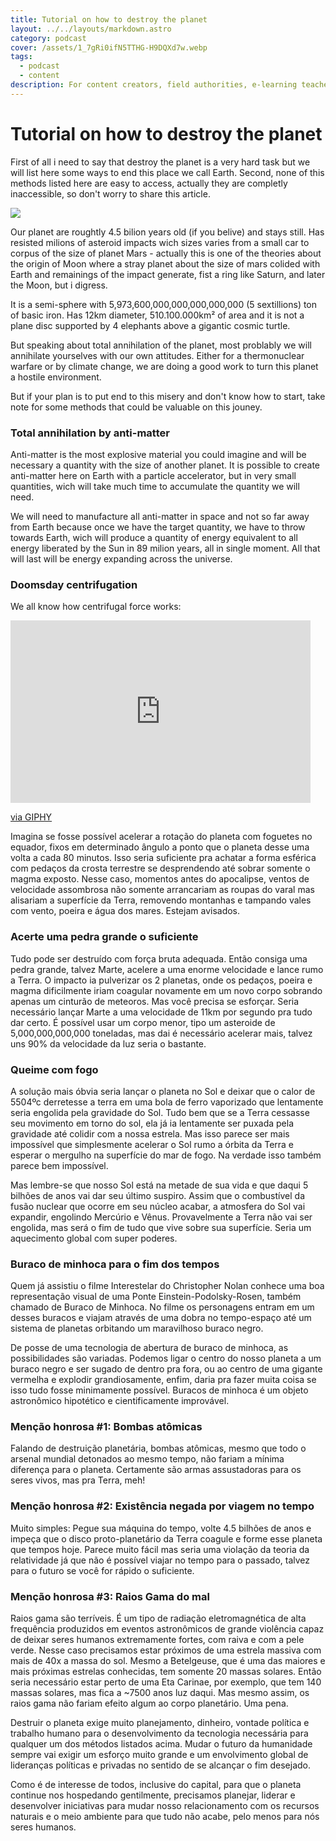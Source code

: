 ```yaml
---
title: Tutorial on how to destroy the planet
layout: ../../layouts/markdown.astro
category: podcast
cover: /assets/1_7gRi0ifN5TTHG-H9DQXd7w.webp
tags: 
  - podcast
  - content
description: For content creators, field authorities, e-learning teachers, tutors or podcasters in general looking for stablish your own community outside major platforms.
---
```


# Tutorial on how to destroy the planet

First of all i need to say that destroy the planet is a very hard task but we will list here some ways to end this place we call Earth. Second, none of this methods listed here are easy to access, actually they are completly inaccessible, so don't worry to share this article.

![](https://cdn-images-1.medium.com/max/2000/1*7gRi0ifN5TTHG-H9DQXd7w.jpeg)

Our planet are roughtly 4.5 bilion years old (if you belive) and stays still. Has resisted milions of asteroid impacts wich sizes varies from a small car to corpus of the size of planet Mars - actually this is one of the theories about the origin of Moon where a stray planet about the size of mars colided with Earth and remainings of the impact generate, fist a ring like Saturn, and later the Moon, but i digress.

It is a semi-sphere with 5,973,600,000,000,000,000,000 (5 sextillions) ton of basic iron. Has 12km diameter, 510.100.000km² of area and it is not a plane disc supported by 4 elephants above a gigantic cosmic turtle.

But speaking about total annihilation of the planet, most problably we will annihilate yourselves with our own attitudes. Either for a thermonuclear warfare or by climate change, we are doing a good work to turn this planet a hostile environment.

But if your plan is to put end to this misery and don't know how to start, take note for some methods that could be valuable on this jouney.

### Total annihilation by anti-matter

Anti-matter is the most explosive material you could imagine and will be necessary a quantity with the size of another planet. It is possible to create anti-matter here on Earth with a particle accelerator, but in very small quantities, wich will take much time to accumulate the quantity we will need.

We will need to manufacture all anti-matter in space and not so far away from Earth because once we have the target quantity, we have to throw towards Earth, wich will produce a quantity of energy equivalent to all energy liberated by the Sun in 89 milion years, all in single moment. All that will last will be energy expanding across the universe.

### Doomsday centrifugation

We all know how centrifugal force works:

<iframe src="https://giphy.com/embed/8B4uAsmg4kI92" width="480" height="292" frameBorder="0" class="giphy-embed" allowFullScreen></iframe><p><a href="https://giphy.com/gifs/fail-fall-spinning-8B4uAsmg4kI92">via GIPHY</a></p>

Imagina se fosse possível acelerar a rotação do planeta com foguetes no equador, fixos em determinado ângulo a ponto que o planeta desse uma volta a cada 80 minutos. Isso seria suficiente pra achatar a forma esférica com pedaços da crosta terrestre se desprendendo até sobrar somente o magma exposto. Nesse caso, momentos antes do apocalipse, ventos de velocidade assombrosa não somente arrancariam as roupas do varal mas alisariam a superfície da Terra, removendo montanhas e tampando vales com vento, poeira e água dos mares. Estejam avisados.

### Acerte uma pedra grande o suficiente

Tudo pode ser destruído com força bruta adequada. Então consiga uma pedra grande, talvez Marte, acelere a uma enorme velocidade e lance rumo a Terra. O impacto ia pulverizar os 2 planetas, onde os pedaços, poeira e magma dificilmente iriam coagular novamente em um novo corpo sobrando apenas um cinturão de meteoros. Mas você precisa se esforçar. Seria necessário lançar Marte a uma velocidade de 11km por segundo pra tudo dar certo. É possível usar um corpo menor, tipo um asteroide de 5,000,000,000,000 toneladas, mas dai é necessário acelerar mais, talvez uns 90% da velocidade da luz seria o bastante.

### Queime com fogo

A solução mais óbvia seria lançar o planeta no Sol e deixar que o calor de 5504ºc derretesse a terra em uma bola de ferro vaporizado que lentamente seria engolida pela gravidade do Sol. Tudo bem que se a Terra cessasse seu movimento em torno do sol, ela já ia lentamente ser puxada pela gravidade até colidir com a nossa estrela. Mas isso parece ser mais impossível que simplesmente acelerar o Sol rumo a órbita da Terra e esperar o mergulho na superfície do mar de fogo. Na verdade isso também parece bem impossível.

Mas lembre-se que nosso Sol está na metade de sua vida e que daqui 5 bilhões de anos vai dar seu último suspiro. Assim que o combustível da fusão nuclear que ocorre em seu núcleo acabar, a atmosfera do Sol vai expandir, engolindo Mercúrio e Vênus. Provavelmente a Terra não vai ser engolida, mas será o fim de tudo que vive sobre sua superfície. Seria um aquecimento global com super poderes.

### Buraco de minhoca para o fim dos tempos

Quem já assistiu o filme Interestelar do Christopher Nolan conhece uma boa representação visual de uma Ponte Einstein-Podolsky-Rosen, também chamado de Buraco de Minhoca. No filme os personagens entram em um desses buracos e viajam através de uma dobra no tempo-espaço até um sistema de planetas orbitando um maravilhoso buraco negro.

De posse de uma tecnologia de abertura de buraco de minhoca, as possibilidades são variadas. Podemos ligar o centro do nosso planeta a um buraco negro e ser sugado de dentro pra fora, ou ao centro de uma gigante vermelha e explodir grandiosamente, enfim, daria pra fazer muita coisa se isso tudo fosse minimamente possível. Buracos de minhoca é um objeto astronômico hipotético e cientificamente improvável.

### Menção honrosa #1: Bombas atômicas

Falando de destruição planetária, bombas atômicas, mesmo que todo o arsenal mundial detonados ao mesmo tempo, não fariam a mínima diferença para o planeta. Certamente são armas assustadoras para os seres vivos, mas pra Terra, meh!

### Menção honrosa #2: Existência negada por viagem no tempo

Muito simples: Pegue sua máquina do tempo, volte 4.5 bilhões de anos e impeça que o disco proto-planetário da Terra coagule e forme esse planeta que tempos hoje. Parece muito fácil mas seria uma violação da teoria da relatividade já que não é possível viajar no tempo para o passado, talvez para o futuro se você for rápido o suficiente.

### Menção honrosa #3: Raios Gama do mal

Raios gama são terríveis. É um tipo de radiação eletromagnética de alta frequência produzidos em eventos astronômicos de grande violência capaz de deixar seres humanos extremamente fortes, com raiva e com a pele verde. Nesse caso precisamos estar próximos de uma estrela massiva com mais de 40x a massa do sol. Mesmo a Betelgeuse, que é uma das maiores e mais próximas estrelas conhecidas, tem somente 20 massas solares. Então seria necessário estar perto de uma Eta Carinae, por exemplo, que tem 140 massas solares, mas fica a ~7500 anos luz daqui. Mas mesmo assim, os raios gama não fariam efeito algum ao corpo planetário. Uma pena.

Destruir o planeta exige muito planejamento, dinheiro, vontade política e trabalho humano para o desenvolvimento da tecnologia necessária para qualquer um dos métodos listados acima. Mudar o futuro da humanidade sempre vai exigir um esforço muito grande e um envolvimento global de lideranças políticas e privadas no sentido de se alcançar o fim desejado.

Como é de interesse de todos, inclusive do capital, para que o planeta continue nos hospedando gentilmente, precisamos planejar, liderar e desenvolver iniciativas para mudar nosso relacionamento com os recursos naturais e o meio ambiente para que tudo não acabe, pelo menos para nós seres humanos.
